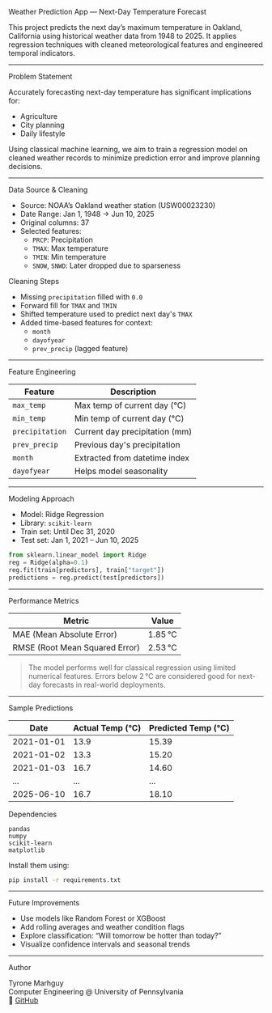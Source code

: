 Weather Prediction App — Next-Day Temperature Forecast

This project predicts the next day’s maximum temperature in Oakland, California using historical weather data from 1948 to 2025. It applies regression techniques with cleaned meteorological features and engineered temporal indicators.

---

Problem Statement

Accurately forecasting next-day temperature has significant implications for:

- Agriculture
- City planning
- Daily lifestyle

Using classical machine learning, we aim to train a regression model on cleaned weather records to minimize prediction error and improve planning decisions.

---

Data Source & Cleaning

- Source: NOAA’s Oakland weather station (USW00023230)
- Date Range: Jan 1, 1948 → Jun 10, 2025
- Original columns: 37
- Selected features:
  - `PRCP`: Precipitation
  - `TMAX`: Max temperature
  - `TMIN`: Min temperature
  - `SNOW`, `SNWD`: Later dropped due to sparseness

Cleaning Steps

- Missing `precipitation` filled with `0.0`
- Forward fill for `TMAX` and `TMIN`
- Shifted temperature used to predict next day's `TMAX`
- Added time-based features for context:
  - `month`
  - `dayofyear`
  - `prev_precip` (lagged feature)

---

Feature Engineering

| Feature         | Description                    |
| --------------- | ------------------------------ |
| `max_temp`      | Max temp of current day (°C)   |
| `min_temp`      | Min temp of current day (°C)   |
| `precipitation` | Current day precipitation (mm) |
| `prev_precip`   | Previous day's precipitation   |
| `month`         | Extracted from datetime index  |
| `dayofyear`     | Helps model seasonality        |

---

Modeling Approach

- Model: Ridge Regression
- Library: `scikit-learn`
- Train set: Until Dec 31, 2020
- Test set: Jan 1, 2021 – Jun 10, 2025

```python
from sklearn.linear_model import Ridge
reg = Ridge(alpha=0.1)
reg.fit(train[predictors], train["target"])
predictions = reg.predict(test[predictors])
```

---

Performance Metrics

| Metric                         | Value   |
| ------------------------------ | ------- |
| MAE (Mean Absolute Error)      | 1.85 °C |
| RMSE (Root Mean Squared Error) | 2.53 °C |

> The model performs well for classical regression using limited numerical features. Errors below 2 °C are considered good for next-day forecasts in real-world deployments.

---

Sample Predictions

| Date       | Actual Temp (°C) | Predicted Temp (°C) |
| ---------- | ---------------- | ------------------- |
| 2021-01-01 | 13.9             | 15.39               |
| 2021-01-02 | 13.3             | 15.20               |
| 2021-01-03 | 16.7             | 14.60               |
| ...        | ...              | ...                 |
| 2025-06-10 | 16.7             | 18.10               |

Dependencies

```text
pandas
numpy
scikit-learn
matplotlib
```

Install them using:

```bash
pip install -r requirements.txt
```

---

Future Improvements

- Use models like Random Forest or XGBoost
- Add rolling averages and weather condition flags
- Explore classification: “Will tomorrow be hotter than today?”
- Visualize confidence intervals and seasonal trends

---

Author

Tyrone Marhguy  
Computer Engineering @ University of Pennsylvania  
🔗 [GitHub](https://github.com/tmarhguy/)
